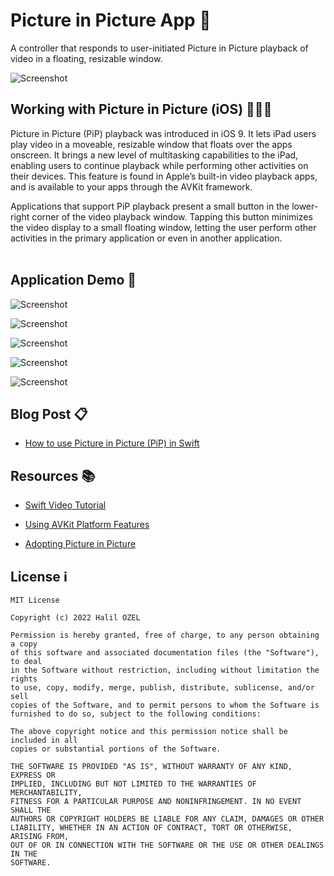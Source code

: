 # Picture in Picture App 📸

A controller that responds to user-initiated Picture in Picture playback of video in a floating, resizable window.

![Screenshot](ipad.jpg)

## Working with Picture in Picture (iOS) 👨🏻‍💻

Picture in Picture (PiP) playback was introduced in iOS 9. It lets iPad users play video in a moveable, resizable window that floats over the apps onscreen. It brings a new level of multitasking capabilities to the iPad, enabling users to continue playback while performing other activities on their devices. This feature is found in Apple’s built-in video playback apps, and is available to your apps through the AVKit framework. <br>

Applications that support PiP playback present a small button in the lower-right corner of the video playback window. Tapping this button minimizes the video display to a small floating window, letting the user perform other activities in the primary application or even in another application.<br> <br>


## Application Demo 📱

![Screenshot](picture1.png)

![Screenshot](pic2.png)

![Screenshot](pic3.png)

![Screenshot](pic4.png)

![Screenshot](pic5.png)


## Blog Post 📋

- [How to use Picture in Picture (PiP) in Swift](https://medium.com/@halilozel1903/how-to-use-picture-in-picture-pip-in-swift-585a59f6cc8c)

## Resources 📚

- [Swift Video Tutorial](https://www.youtube.com/watch?v=PNCtRRusgDA) <br>

- [Using AVKit Platform Features](https://developer.apple.com/library/archive/documentation/AudioVideo/Conceptual/MediaPlaybackGuide/Contents/Resources/en.lproj/UsingAVKitPlatformFeatures/UsingAVKitPlatformFeatures.html#//apple_ref/doc/uid/TP40016757-CH5-SW3) <br>

- [Adopting Picture in Picture](https://developer.apple.com/documentation/avkit/adopting_picture_in_picture_in_a_custom_player)


## License ℹ️
```
MIT License

Copyright (c) 2022 Halil OZEL

Permission is hereby granted, free of charge, to any person obtaining a copy
of this software and associated documentation files (the "Software"), to deal
in the Software without restriction, including without limitation the rights
to use, copy, modify, merge, publish, distribute, sublicense, and/or sell
copies of the Software, and to permit persons to whom the Software is
furnished to do so, subject to the following conditions:

The above copyright notice and this permission notice shall be included in all
copies or substantial portions of the Software.

THE SOFTWARE IS PROVIDED "AS IS", WITHOUT WARRANTY OF ANY KIND, EXPRESS OR
IMPLIED, INCLUDING BUT NOT LIMITED TO THE WARRANTIES OF MERCHANTABILITY,
FITNESS FOR A PARTICULAR PURPOSE AND NONINFRINGEMENT. IN NO EVENT SHALL THE
AUTHORS OR COPYRIGHT HOLDERS BE LIABLE FOR ANY CLAIM, DAMAGES OR OTHER
LIABILITY, WHETHER IN AN ACTION OF CONTRACT, TORT OR OTHERWISE, ARISING FROM,
OUT OF OR IN CONNECTION WITH THE SOFTWARE OR THE USE OR OTHER DEALINGS IN THE
SOFTWARE.
```

